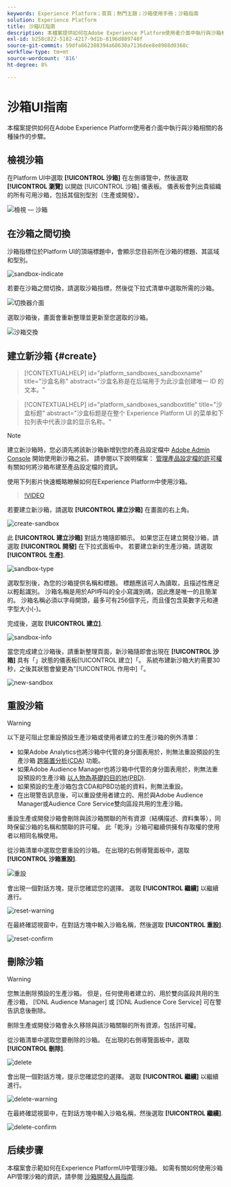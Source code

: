 ```yaml
---
keywords: Experience Platform；首頁；熱門主題；沙箱使用手冊；沙箱指南
solution: Experience Platform
title: 沙箱UI指南
description: 本檔案提供如何在Adobe Experience Platform使用者介面中執行與沙箱相關的各種操作的步驟。
exl-id: b258c822-5182-4217-9d1b-8196d889740f
source-git-commit: 59dfa862388394a68630a7136dee8e8988d0368c
workflow-type: tm+mt
source-wordcount: '816'
ht-degree: 8%

---
```


# 沙箱UI指南

本檔案提供如何在Adobe Experience Platform使用者介面中執行與沙箱相關的各種操作的步驟。

## 檢視沙箱

在Platform UI中選取 **[!UICONTROL 沙箱]** 在左側導覽中，然後選取 **[!UICONTROL 瀏覽]** 以開啟 [!UICONTROL 沙箱] 儀表板。 儀表板會列出貴組織的所有可用沙箱，包括其個別型別（生產或開發）。

![檢視 — 沙箱](../images/ui/view-sandboxes.png)

## 在沙箱之間切換

沙箱指標位於Platform UI的頂端標題中，會顯示您目前所在沙箱的標題、其區域和型別。

![sandbox-indicate](../images/ui/sandbox-indicator.png)

若要在沙箱之間切換，請選取沙箱指標，然後從下拉式清單中選取所需的沙箱。

![切換器介面](../images/ui/switcher-interface.png)

選取沙箱後，畫面會重新整理並更新至您選取的沙箱。

![沙箱交換](../images/ui/sandbox-switched.png)

## 建立新沙箱 {#create}

>[!CONTEXTUALHELP]
>id="platform_sandboxes_sandboxname"
>title="沙盒名称"
>abstract="沙盒名称是在后端用于为此沙盒创建唯一 ID 的文本。"

>[!CONTEXTUALHELP]
>id="platform_sandboxes_sandboxtitle"
>title="沙盒标题"
>abstract="沙盒标题是在整个 Experience Platform UI 的菜单和下拉列表中代表沙盒的显示名称。"

>[!NOTE]
>
>建立新沙箱時，您必須先將該新沙箱新增到您的產品設定檔中 [Adobe Admin Console](https://adminconsole.adobe.com/) 開始使用新沙箱之前。 請參閱以下說明檔案： [管理產品設定檔的許可權](../../access-control/ui/permissions.md) 有關如何將沙箱布建至產品設定檔的資訊。

使用下列影片快速概略瞭解如何在Experience Platform中使用沙箱。

>[!VIDEO](https://video.tv.adobe.com/v/29838/?quality=12&learn=on)

若要建立新沙箱，請選取 **[!UICONTROL 建立沙箱]** 在畫面的右上角。

![create-sandbox](../images/ui/create-sandbox.png)

此 **[!UICONTROL 建立沙箱]** 對話方塊隨即顯示。 如果您正在建立開發沙箱，請選取 **[!UICONTROL 開發]** 在下拉式面板中。 若要建立新的生產沙箱，請選取 **[!UICONTROL 生產]**.

![sandbox-type](../images/ui/sandbox-type.png)

選取型別後，為您的沙箱提供名稱和標題。 標題應該可人為讀取，且描述性應足以輕鬆識別。 沙箱名稱是用於API呼叫的全小寫識別碼，因此應是唯一的且簡潔的。 沙箱名稱必須以字母開頭，最多可有256個字元，而且僅包含英數字元和連字型大小(-)。

完成後，選取 **[!UICONTROL 建立]**.

![sandbox-info](../images/ui/sandbox-info.png)

當您完成建立沙箱後，請重新整理頁面，新沙箱隨即會出現在 **[!UICONTROL 沙箱]** 具有「」狀態的儀表板[!UICONTROL 建立]「。 系統布建新沙箱大約需要30秒，之後其狀態會變更為&quot;[!UICONTROL 作用中]「。

![new-sandbox](../images/ui/new-sandbox.png)

## 重設沙箱

>[!WARNING]
>
>以下是可阻止您重設預設生產沙箱或使用者建立的生產沙箱的例外清單： <ul><li>如果Adobe Analytics也將沙箱中代管的身分圖表用於，則無法重設預設的生產沙箱 [跨裝置分析(CDA)](https://experienceleague.adobe.com/docs/analytics/components/cda/overview.html) 功能。</li><li>如果Adobe Audience Manager也將沙箱中代管的身分圖表用於，則無法重設預設的生產沙箱 [以人物為基礎的目的地(PBD)](https://experienceleague.adobe.com/docs/audience-manager/user-guide/features/destinations/people-based/people-based-destinations-overview.html).</li><li>如果預設的生產沙箱包含CDA和PBD功能的資料，則無法重設。</li><li>在出現警告訊息後，可以重設使用者建立的、用於與Adobe Audience Manager或Audience Core Service雙向區段共用的生產沙箱。</li></ul>

重設生產或開發沙箱會刪除與該沙箱關聯的所有資源（結構描述、資料集等），同時保留沙箱的名稱和關聯的許可權。 此「乾淨」沙箱可繼續供擁有存取權的使用者以相同名稱使用。

從沙箱清單中選取您要重設的沙箱。 在出現的右側導覽面板中，選取 **[!UICONTROL 沙箱重設]**.

![重設](../images/ui/reset.png)

會出現一個對話方塊，提示您確認您的選擇。 選取 **[!UICONTROL 繼續]** 以繼續進行。

![reset-warning](../images/ui/reset-warning.png)

在最終確認視窗中，在對話方塊中輸入沙箱名稱，然後選取 **[!UICONTROL 重設]**.

![reset-confirm](../images/ui/reset-confirm.png)

## 刪除沙箱

>[!WARNING]
>
>您無法刪除預設的生產沙箱。 但是，任何使用者建立的、用於雙向區段共用的生產沙箱， [!DNL Audience Manager] 或 [!DNL Audience Core Service] 可在警告訊息後刪除。

刪除生產或開發沙箱會永久移除與該沙箱關聯的所有資源，包括許可權。

從沙箱清單中選取您要刪除的沙箱。 在出現的右側導覽面板中，選取 **[!UICONTROL 刪除]**.

![delete](../images/ui/delete.png)

會出現一個對話方塊，提示您確認您的選擇。 選取 **[!UICONTROL 繼續]** 以繼續進行。

![delete-warning](../images/ui/delete-warning.png)

在最終確認視窗中，在對話方塊中輸入沙箱名稱，然後選取  **[!UICONTROL 繼續]**.

![delete-confirm](../images/ui/delete-confirm.png)

## 后续步骤

本檔案會示範如何在Experience PlatformUI中管理沙箱。 如需有關如何使用沙箱API管理沙箱的資訊，請參閱 [沙箱開發人員指南](../api/getting-started.md).
